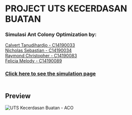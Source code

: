 # PROJECT UTS KECERDASAN BUATAN
<h3>Simulasi Ant Colony Optimization by:</h3>

[Calvert Tanudihardjo - C14190033](https://www.instagram.com/vertfrag/)
<br>[Nicholas Sebastian - C14190034](https://www.instagram.com/nicsv/)
<br>[Raymond Christopher - C14190083](https://www.instagram.com/raymondchristoper_20/)
<br>[Felicia Melody - C14190089](https://www.instagram.com/feliciamelodys/)
<br>
### [Click here to see the simulation page](https://luvnyen.github.io/AntColonyOptimization/)<br><br>

## Preview
![UTS Kecerdasan Buatan - ACO](https://user-images.githubusercontent.com/56993480/145030915-7c938f8a-82f1-4c77-9a4a-54701a9afd74.png)
